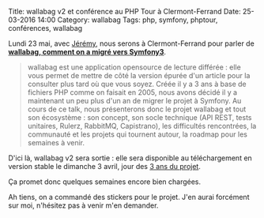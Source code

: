 Title: wallabag v2 et conférence au PHP Tour à Clermont-Ferrand
Date: 25-03-2016 14:00
Category: wallabag
Tags: php, symfony, phptour, conférences, wallabag

Lundi 23 mai, avec [Jérémy](https://twitter.com/j0k), nous serons à Clermont-Ferrand pour parler de **[wallabag, comment on a migré vers Symfony3](http://event.afup.org/php-tour-2016/programme/#1777)**.

> wallabag est une application opensource de lecture différée : elle vous permet de mettre de côté la version épurée d'un article pour la consulter plus tard où que vous soyez. Créée il y a 3 ans à base de fichiers PHP comme on faisait en 2005, nous avons décidé il y a maintenant un peu plus d'un an de migrer le projet à Symfony. Au cours de ce talk, nous présenterons donc le projet wallabag et tout son écosystème : son concept, son socle technique (API REST, tests unitaires, Rulerz, RabbitMQ, Capistrano), les difficultés rencontrées, la communauté et les projets qui tournent autour, la roadmap pour les semaines à venir.

D'ici là, wallabag v2 sera sortie : elle sera disponible au téléchargement en version stable le dimanche 3 avril, jour des [3 ans du projet]({filename}poche-pour-remplacer-instapaper-pocket-et-readability.md).

Ça promet donc quelques semaines encore bien chargées.

Ah tiens, on a commandé des stickers pour le projet. J'en aurai forcément sur moi, n'hésitez pas à venir m'en demander.
